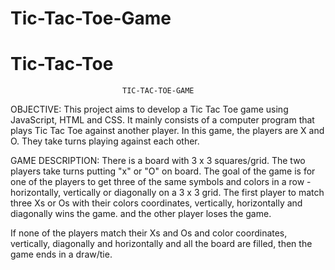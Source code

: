 # Tic-Tac-Toe-Game

# Tic-Tac-Toe
                             TIC-TAC-TOE-GAME


OBJECTIVE:
This project aims to develop a Tic Tac Toe game using JavaScript, HTML and CSS. It mainly consists of a computer program that plays Tic Tac Toe against another player. In this game, the players are X and O. They take turns playing against each other. 

GAME DESCRIPTION:
There is a board with 3 x 3 squares/grid.
The two players take turns putting "x" or "O" on board. The goal of the game is for one of the players to get three of the same symbols and colors in a row - horizontally, vertically or diagonally on a 3 x 3 grid. The first player to match three Xs or Os with their colors coordinates, vertically, horizontally and diagonally wins the game. 
and the other player loses the game.

If none of the players match their Xs and Os and color coordinates, vertically, diagonally and horizontally and all the board are filled, then the game ends in a draw/tie.


